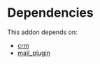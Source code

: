 # Dependencies

This addon depends on:

- [crm](https://github.com/bringout/oca-ocb-crm/tree/178a79480890c50718fd0043f5db6f19a7cb5de2/odoo-bringout-oca-ocb-crm)
- [mail_plugin](https://github.com/bringout/oca-ocb-core/tree/b8a76bf74d4ef2767aa510ddf3515d4c8c9b941d/odoo-bringout-oca-ocb-mail_plugin)
